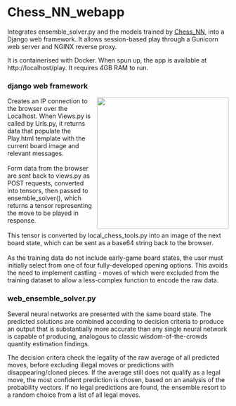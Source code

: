 # Chess_NN_webapp

Integrates ensemble_solver.py and the models trained by <a href="https://github.com/colurw/chess_NN/blob/main/readme.md" target="_blank">Chess_NN</a>, into a Django web framework.  It allows session-based play through a Gunicorn web server and NGINX reverse proxy.  

It is containerised with Docker.  When spun up, the app is available at http://localhost/play.  It requires 4GB RAM to run. 

### django web framework
<img src="https://github.com/colurw/chess_NN/assets/66322644/b3d419ff-06b9-4444-85ba-99531d4db79c" align="right" width="300px"/>
Creates an IP connection to the browser over the Localhost.  When Views.py is 
called by Urls.py, it returns data that populate the Play.html template with the 
current board image and relevant messages.  <br><br>
Form data from the browser are sent back to views.py as POST requests, converted
into tensors, then passed to ensemble_solver(), which returns a tensor representing 
the move to be played in response.  <br><br>
This tensor is converted by local_chess_tools.py into an image of the next 
board state, which can be sent as a base64 string back to the browser. <br><br>
As the training data do not include early-game board states, the user must initially 
select from one of four fully-developed opening options.  This avoids the need to 
implement castling - moves of which were excluded from the training dataset to allow 
a less-complex function to encode the raw data. 

### web_ensemble_solver.py  
Several neural networks are presented with the same board state.  The 
predicted solutions are combined according to decision criteria to produce an
output that is substantially more accurate than any single neural network is capable 
of producing, analogous to classic wisdom-of-the-crowds quantity estimation findings.

The decision critera check the legality of the raw average of all predicted moves, before
excluding illegal moves or predictions with disappearing/cloned pieces.  If the average still
does not qualify as a legal move, the most confident prediction is chosen, based on an analysis
of the probability vectors. If no legal predictions are found, the ensemble resort to a random 
choice from a list of all legal moves. <br clear="right"/>
